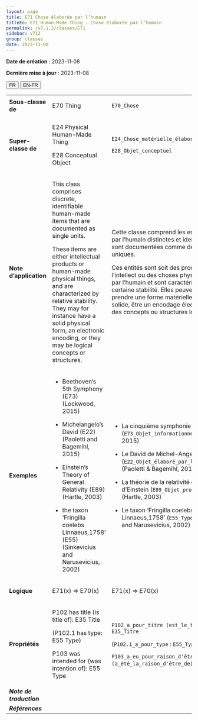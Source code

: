 ```yaml
---
layout: page
title: E71 Chose élaborée par l’humain
titleEn: E71 Human-Made Thing - Chose élaborée par l’humain
permalink: /v7.1.2/classes/E71
sidebar: v712
group: classes
date: 2023-11-08
---
```


**Date de création** : 2023-11-08

**Dernière mise à jour** : 2023-11-08

<div class="lang-buttons">
 <button id="fr" class="activate">FR</button>
 <button id="en-fr">EN-FR</button>
</div>

<table>
<tbody>
<tr>
<td><strong>Sous-classe de</strong></td>
<td class="en">
<p>E70 Thing</p>
</td>
<td>
<p><code class="language-plaintext highlighter-rouge">E70_Chose</code> </p>
</td>
</tr>
<tr>
<td><strong>Super-classe de</strong></td>
<td class="en">
<p>E24 Physical Human-Made Thing</p>
<p>E28 Conceptual Object</p>
</td>
<td>
<p><code class="language-plaintext highlighter-rouge">E24_Chose_matérielle_élaborée_par_l’humain</code> </p>
<p><code class="language-plaintext highlighter-rouge">E28_Objet_conceptuel</code> </p>
</td>
</tr>
<tr>
<td><strong>Note d’application</strong></td>
<td class="en">
<p>This class comprises discrete, identifiable human-made items that are documented as single units.</p>
<p>These items are either intellectual products or human-made physical things, and are characterized by relative stability. They may for instance have a solid physical form, an electronic encoding, or they may be logical concepts or structures.</p>
</td>
<td>
<p>Cette classe comprend les entités élaborées par l’humain distinctes et identifiables qui sont documentées comme des éléments uniques.</p>
<p>Ces entités sont soit des produits de l’intellect ou des choses physiques élaborées par l’humain et sont caractérisées par une certaine stabilité. Elles peuvent, par exemple, prendre une forme matérielle physique et solide, être un encodage électronique ou être des concepts ou structures logiques.</p>
</td>
</tr>
<tr>
<td><strong>Exemples</strong></td>
<td class="en">
<ul>
<li><p>Beethoven’s 5th Symphony (E73) (Lockwood, 2015)</p>
</li>
<li><p>Michelangelo’s David (E22) (Paoletti and Bagemihl, 2015)</p>
</li>
<li><p>Einstein’s Theory of General Relativity (E89) (Hartle, 2003)</p>
</li>
<li><p>the taxon ‘Fringilla coelebs Linnaeus,1758’ (E55) (Sinkevicius and Narusevicius, 2002)</p>
</li>
</ul>
</td>
<td>
<ul>
<li><p>La cinquième symphonie de Beethoven (<code class="language-plaintext highlighter-rouge">E73_Objet_informationnel</code>) (Lockwood, 2015)</p>
</li>
<li><p>Le David de Michel-Ange (<code class="language-plaintext highlighter-rouge">E22_Objet_élaboré_par_l’humain</code>) (Paoletti & Bagemihl, 2015)</p>
</li>
<li><p>La théorie de la relativité générale d’Einstein (<code class="language-plaintext highlighter-rouge">E89_Objet_propositionnel</code>) (Hartle, 2003)</p>
</li>
<li><p>Le taxon ‘Fringilla coelebs Linnaeus,1758’ (<code class="language-plaintext highlighter-rouge">E55_Type</code>) (Sinkevicius and Narusevicius, 2002)</p>
</li>
</ul>
</td>
</tr>
<tr>
<td><strong>Logique</strong></td>
<td class="en">
<p>E71(x) ⇒ E70(x)</p>
</td>
<td>
<p>E71(x) ⇒ E70(x)</p>
</td>
</tr>
<tr>
<td><strong>Propriétés</strong></td>
<td class="en">
<p>P102 has title (is title of): E35 Title</p>
<p>   (P102.1 has type: E55 Type)</p>
<p>P103 was intended for (was intention of): E55 Type</p>
</td>
<td>
<p><code class="language-plaintext highlighter-rouge">P102_a_pour_titre (est_le_titre_de)</code> : <code class="language-plaintext highlighter-rouge">E35_Titre</code></p>
<p>   (<code class="language-plaintext highlighter-rouge">P102.1_a_pour_type</code> : <code class="language-plaintext highlighter-rouge">E55_Type</code>)</p>
<p><code class="language-plaintext highlighter-rouge">P103_a_eu_pour_raison_d'être (a_été_la_raison_d'être_de)</code> : <code class="language-plaintext highlighter-rouge">E55_Type</code></p>
</td>
</tr>
<tr>
<td><strong><em>Note de traduction</em></strong></td>
<td colspan="2">
</td>
</tr>
<tr>
<td><strong><em>Références</em></strong></td>
<td colspan="2">
<p><em></em></p>
</td>
</tr>
</tbody>
</table>
